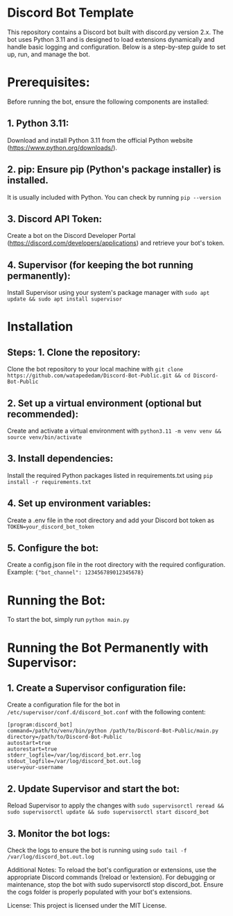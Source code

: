 # Discord Bot Template
This repository contains a Discord bot built with discord.py version 2.x. The bot uses Python 3.11 and is designed to load extensions dynamically and handle basic logging and configuration. Below is a step-by-step guide to set up, run, and manage the bot.

# Prerequisites:
Before running the bot, ensure the following components are installed: 
## 1. Python 3.11: 
Download and install Python 3.11 from the official Python website (https://www.python.org/downloads/). 
## 2. pip: Ensure pip (Python's package installer) is installed.
It is usually included with Python. You can check by running 
```pip --version```
## 3. Discord API Token: 
Create a bot on the Discord Developer Portal (https://discord.com/developers/applications) and retrieve your bot's token. 
## 4. Supervisor (for keeping the bot running permanently): 
Install Supervisor using your system's package manager with 
```sudo apt update && sudo apt install supervisor```

# Installation 
## Steps: 1. Clone the repository: 
Clone the bot repository to your local machine with 
```git clone https://github.com/watapededam/Discord-Bot-Public.git && cd Discord-Bot-Public``` 
## 2. Set up a virtual environment (optional but recommended): 
Create and activate a virtual environment with ```python3.11 -m venv venv && source venv/bin/activate```
## 3. Install dependencies: 
Install the required Python packages listed in requirements.txt using ```pip install -r requirements.txt```
## 4. Set up environment variables: 
Create a .env file in the root directory and add your Discord bot token as ```TOKEN=your_discord_bot_token```
## 5. Configure the bot: 
Create a config.json file in the root directory with the required configuration. Example: ```{"bot_channel": 123456789012345678}```

# Running the Bot: 
To start the bot, simply run ```python main.py```

# Running the Bot Permanently with Supervisor: 
## 1. Create a Supervisor configuration file: 
Create a configuration file for the bot in ```/etc/supervisor/conf.d/discord_bot.conf``` with the following content: 
```
[program:discord_bot] 
command=/path/to/venv/bin/python /path/to/Discord-Bot-Public/main.py
directory=/path/to/Discord-Bot-Public
autostart=true
autorestart=true
stderr_logfile=/var/log/discord_bot.err.log
stdout_logfile=/var/log/discord_bot.out.log
user=your-username
```
## 2. Update Supervisor and start the bot: 
Reload Supervisor to apply the changes with ```sudo supervisorctl reread && sudo supervisorctl update && sudo supervisorctl start discord_bot```
## 3. Monitor the bot logs: 
Check the logs to ensure the bot is running using ```sudo tail -f /var/log/discord_bot.out.log```

Additional Notes: To reload the bot's configuration or extensions, use the appropriate Discord commands (!reload or !extension). For debugging or maintenance, stop the bot with sudo supervisorctl stop discord_bot. Ensure the cogs folder is properly populated with your bot's extensions.

License: This project is licensed under the MIT License.
